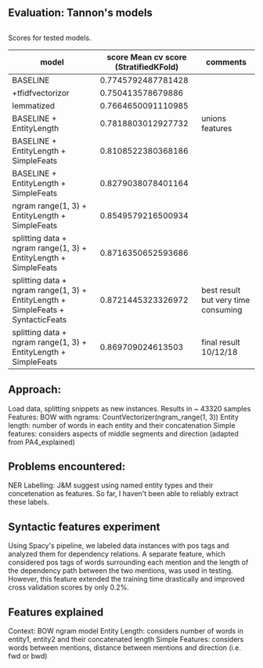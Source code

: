 ## Evaluation: Tannon's models
## 
Scores for tested models.

| **model**  | **score** Mean cv score (StratifiedKFold)| **comments** |
| -------- | -------- | -------- |
| BASELINE  | 0.7745792487781428 |  |
| +tfidfvectorizor | 0.750413578679886 | |
| lemmatized  | 0.7664650091110985  |  |
| BASELINE + EntityLength | 0.7818803012927732 | unions features |
| BASELINE + EntityLength + SimpleFeats | 0.8108522380368186 |  |
| BASELINE + EntityLength + SimpleFeats | 0.8279038078401164 |  |
| ngram range(1, 3) + EntityLength + SimpleFeats | 0.8549579216500934 |  |
| splitting data + ngram range(1, 3) + EntityLength + SimpleFeats | 0.8716350652593686 |  |
| splitting data + ngram range(1, 3) + EntityLength + SimpleFeats + SyntacticFeats | 0.8721445323326972 | best result but very time consuming |
| splitting data + ngram range(1, 3) + EntityLength + SimpleFeats | 0.869709024613503 | final result 10/12/18 |


## Approach:

Load data, splitting snippets as new instances. Results in ~ 43320 samples
Features:
BOW with ngrams: CountVectorizer(ngram_range(1, 3))
Entity length: number of words in each entity and their concatenation
Simple features: considers aspects of middle segments and direction (adapted from PA4\_explained)
<!-- Dependency length: length of shortest path between mentions  -->

## Problems encountered:
NER Labelling: J&M suggest using named entity types and their
concetenation as features. So far, I haven't been able to reliably extract these labels.

## Syntactic features experiment
Using Spacy's pipeline, we labeled data instances with pos tags and analyzed them for dependency relations.
A separate feature, which considered pos tags of words surrounding each mention and the length of the dependency path between the two mentions, was used in testing. However, this feature extended the training time drastically and improved cross validation scores by only 0.2%.

## Features explained

Context: BOW ngram model
Entity Length: considers number of words in entity1, entity2 and their concatenated length
Simple Features: considers words between mentions, distance between mentions and direction (i.e. fwd or bwd)


